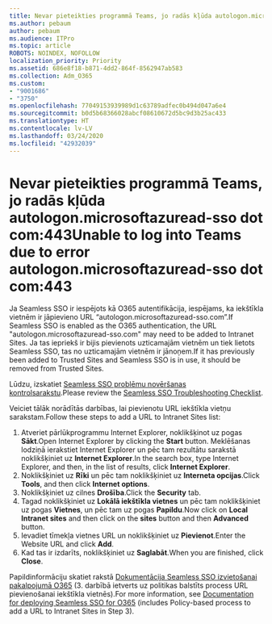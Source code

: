 ```yaml
---
title: Nevar pieteikties programmā Teams, jo radās kļūda autologon.microsoftazuread-sso.com:443
ms.author: pebaum
author: pebaum
ms.audience: ITPro
ms.topic: article
ROBOTS: NOINDEX, NOFOLLOW
localization_priority: Priority
ms.assetid: 686e8f18-b871-4dd2-864f-8562947ab583
ms.collection: Adm_O365
ms.custom:
- "9001686"
- "3750"
ms.openlocfilehash: 77049153939989d1c63789adfec0b494d047a6e4
ms.sourcegitcommit: b0d5b68366028abcf08610672d5bc9d3b25ac433
ms.translationtype: HT
ms.contentlocale: lv-LV
ms.lasthandoff: 03/24/2020
ms.locfileid: "42932039"
---
```

# <a name="unable-to-log-into-teams-due-to-error-autologonmicrosoftazuread-sso-dot-com443"></a><span data-ttu-id="0df38-102">Nevar pieteikties programmā Teams, jo radās kļūda autologon.microsoftazuread-sso dot com:443</span><span class="sxs-lookup"><span data-stu-id="0df38-102">Unable to log into Teams due to error autologon.microsoftazuread-sso dot com:443</span></span>

<span data-ttu-id="0df38-103">Ja Seamless SSO ir iespējots kā O365 autentifikācija, iespējams, ka iekštīkla vietnēm ir jāpievieno URL “autologon.microsoftazuread-sso.com”.</span><span class="sxs-lookup"><span data-stu-id="0df38-103">If Seamless SSO is enabled as the O365 authentication, the URL "autologon.microsoftazuread-sso.com" may need to be added to Intranet Sites.</span></span>  <span data-ttu-id="0df38-104">Ja tas iepriekš ir bijis pievienots uzticamajām vietnēm un tiek lietots Seamless SSO, tas no uzticamajām vietnēm ir jānoņem.</span><span class="sxs-lookup"><span data-stu-id="0df38-104">If it has previously been added to Trusted Sites  and Seamless SSO is in use, it should be removed from Trusted Sites.</span></span>

<span data-ttu-id="0df38-105">Lūdzu, izskatiet [Seamless SSO problēmu novēršanas kontrolsarakstu](https://docs.microsoft.com/azure/active-directory/hybrid/tshoot-connect-sso#troubleshooting-checklist).</span><span class="sxs-lookup"><span data-stu-id="0df38-105">Please review the [Seamless SSO Troubleshooting Checklist](https://docs.microsoft.com/azure/active-directory/hybrid/tshoot-connect-sso#troubleshooting-checklist).</span></span>

<span data-ttu-id="0df38-106">Veiciet tālāk norādītās darbības, lai pievienotu URL iekštīkla vietņu sarakstam.</span><span class="sxs-lookup"><span data-stu-id="0df38-106">Follow these steps to add a URL to Intranet Sites list:</span></span>

1. <span data-ttu-id="0df38-107">Atveriet pārlūkprogrammu Internet Explorer, noklikšķinot uz pogas **Sākt**.</span><span class="sxs-lookup"><span data-stu-id="0df38-107">Open Internet Explorer by clicking the **Start** button.</span></span> <span data-ttu-id="0df38-108">Meklēšanas lodziņā ierakstiet Internet Explorer un pēc tam rezultātu sarakstā noklikšķiniet uz **Internet Explorer**.</span><span class="sxs-lookup"><span data-stu-id="0df38-108">In the search box, type Internet Explorer, and then, in the list of results, click **Internet Explorer**.</span></span>
2. <span data-ttu-id="0df38-109">Noklikšķiniet uz **Rīki** un pēc tam noklikšķiniet uz **Interneta opcijas**.</span><span class="sxs-lookup"><span data-stu-id="0df38-109">Click **Tools**, and then click **Internet options**.</span></span>
3. <span data-ttu-id="0df38-110">Noklikšķiniet uz cilnes **Drošība**.</span><span class="sxs-lookup"><span data-stu-id="0df38-110">Click the **Security** tab.</span></span>
4. <span data-ttu-id="0df38-111">Tagad noklikšķiniet uz **Lokālā iekštīkla vietnes** un pēc tam noklikšķiniet uz pogas **Vietnes**, un pēc tam uz pogas **Papildu**.</span><span class="sxs-lookup"><span data-stu-id="0df38-111">Now click on **Local Intranet sites** and then click on the **sites** button and then **Advanced** button.</span></span>
5. <span data-ttu-id="0df38-112">Ievadiet tīmekļa vietnes URL un noklikšķiniet uz **Pievienot**.</span><span class="sxs-lookup"><span data-stu-id="0df38-112">Enter the Website URL and click **Add**.</span></span>
6. <span data-ttu-id="0df38-113">Kad tas ir izdarīts, noklikšķiniet uz **Saglabāt**.</span><span class="sxs-lookup"><span data-stu-id="0df38-113">When you are finished, click **Close**.</span></span>

<span data-ttu-id="0df38-114">Papildinformāciju skatiet rakstā [Dokumentācija Seamless SSO izvietošanai pakalpojumā O365](https://docs.microsoft.com/azure/active-directory/hybrid/how-to-connect-sso-quick-start) (3. darbībā ietverts uz politikas balstīts process URL pievienošanai iekštīkla vietnēs).</span><span class="sxs-lookup"><span data-stu-id="0df38-114">For more information, see [Documentation for deploying Seamless SSO for O365](https://docs.microsoft.com/azure/active-directory/hybrid/how-to-connect-sso-quick-start) (includes Policy-based process to add a URL to Intranet Sites in Step 3).</span></span>
